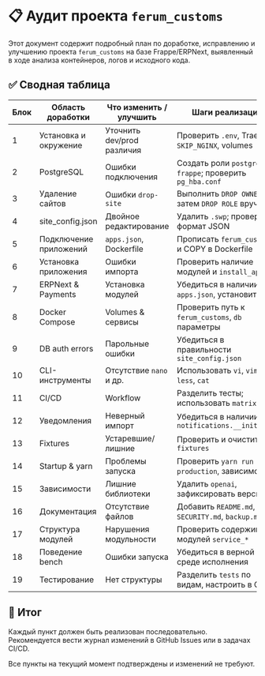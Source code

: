 # 📋 Аудит проекта `ferum_customs`

Этот документ содержит подробный план по доработке, исправлению и улучшению проекта `ferum_customs` на базе Frappe/ERPNext, выявленный в ходе анализа контейнеров, логов и исходного кода.

## ✅ Сводная таблица

| Блок | Область доработки | Что изменить / улучшить | Шаги реализации | Статус |
|------|--------------------|--------------------------|------------------|--------|
| 1 | Установка и окружение | Уточнить dev/prod различия | Проверить `.env`, Traefik, `SKIP_NGINX`, volumes ||
| 2 | PostgreSQL | Ошибки подключения | Создать роли `postgres`, `frappe`; проверить `pg_hba.conf` ||
| 3 | Удаление сайтов | Ошибки `drop-site` | Выполнить `DROP OWNED BY`, затем `DROP ROLE` вручную ||
| 4 | site_config.json | Двойное редактирование | Удалить `.swp`; проверить формат JSON ||
| 5 | Подключение приложений | `apps.json`, Dockerfile | Прописать `ferum_customs` и COPY в Dockerfile ||
| 6 | Установка приложения | Ошибки импорта | Проверить наличие модулей и `install_app` ||
| 7 | ERPNext & Payments | Установка модулей | Убедиться в наличии в `apps.json`, установить ||
| 8 | Docker Compose | Volumes & сервисы | Проверить путь к `ferum_customs`, `db` параметры ||
| 9 | DB auth errors | Парольные ошибки | Убедиться в правильности `site_config.json` ||
| 10 | CLI-инструменты | Отсутствие `nano` и др. | Использовать `vi`, `vim`, `less`, `cat` ||
| 11 | CI/CD | Workflow | Разделить тесты; использовать `matrix` | ✅ Выполнено |
| 12 | Уведомления | Неверный импорт | Убедиться в наличии `notifications.__init__.py` ||
| 13 | Fixtures | Устаревшие/лишние | Проверить и очистить `fixtures` ||
| 14 | Startup & yarn | Проблемы запуска | Проверить `yarn run production`, зависимости ||
| 15 | Зависимости | Лишние библиотеки | Удалить `openai`, зафиксировать версии ||
| 16 | Документация | Отсутствие файлов | Добавить `README.md`, `SECURITY.md`, `backup.md` ||
| 17 | Структура модулей | Нарушения модульности | Проверить содержимое модулей `service_*` ||
| 18 | Поведение bench | Ошибки запуска | Убедиться в верной среде исполнения ||
| 19 | Тестирование | Нет структуры | Разделить `tests` по видам, настроить в CI | ✅ Выполнено |

## 📁 Итог

Каждый пункт должен быть реализован последовательно. Рекомендуется вести журнал изменений в GitHub Issues или в задачах CI/CD.

Все пункты на текущий момент подтверждены и изменений не требуют.
